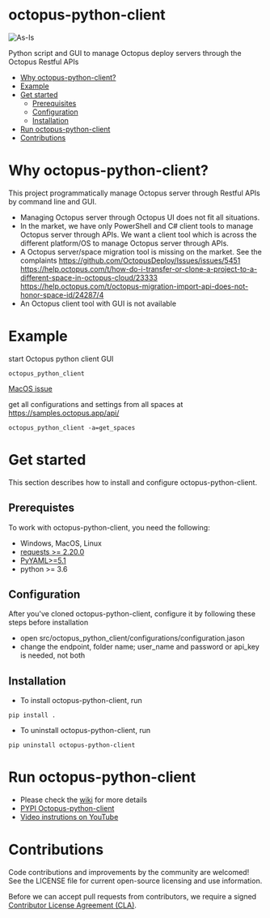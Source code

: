 # octopus-python-client

![As-Is](https://img.shields.io/badge/Support%20Level-As--Is-e8762c.svg)

Python script and GUI to manage Octopus deploy servers through the Octopus Restful APIs

* [Why octopus-python-client?](#why-octopus-python-client)
* [Example](#example)
* [Get started](#get-started)
	* [Prerequisites](#prerequisites)
	* [Configuration](#configuration)
	* [Installation](#installation)
* [Run octopus-python-client](#run-octopus-python-client)
* [Contributions](#contributions)

# Why octopus-python-client?

This project programmatically manage Octopus server through Restful APIs by command line and GUI.
* Managing Octopus server through Octopus UI does not fit all situations.
* In the market, we have only PowerShell and C# client tools to manage Octopus server through APIs. We want a client tool which is across the different platform/OS to manage Octopus server through APIs. 
* A Octopus server/space migration tool is missing on the market. See the complaints
https://github.com/OctopusDeploy/Issues/issues/5451
https://help.octopus.com/t/how-do-i-transfer-or-clone-a-project-to-a-different-space-in-octopus-cloud/23333
https://help.octopus.com/t/octopus-migration-import-api-does-not-honor-space-id/24287/4
* An Octopus client tool with GUI is not available

# Example
start Octopus python client GUI
```
octopus_python_client
```
[MacOS issue](https://stackoverflow.com/questions/52529403/button-text-of-tkinter-does-not-work-in-mojave)

get all configurations and settings from all spaces at https://samples.octopus.app/api/
```
octopus_python_client -a=get_spaces
```

# Get started

This section describes how to install and configure octopus-python-client.


## Prerequistes

To work with octopus-python-client, you need the following:

* Windows, MacOS, Linux
* [requests >= 2.20.0](https://pypi.org/project/requests/)
* [PyYAML>=5.1](https://pypi.org/project/PyYAML/)
* python >= 3.6


## Configuration

After you've cloned octopus-python-client, configure it by following these steps before installation

* open src/octopus_python_client/configurations/configuration.jason
* change the endpoint, folder name; user_name and password or api_key is needed, not both

## Installation

* To install octopus-python-client, run

```
pip install .
```

* To uninstall octopus-python-client, run

```
pip uninstall octopus-python-client
```

# Run octopus-python-client

* Please check the [wiki](https://github.com/tableau/octopus-python-client/wiki) for more details
* [PYPI Octopus-python-client](https://pypi.org/project/octopus-python-client/)
* [Video instrutions on YouTube](https://www.youtube.com/playlist?list=PL2fpVtvfIcu2zgAX0LdxLpSuh3ceDeVT7)

# Contributions

Code contributions and improvements by the community are welcomed!
See the LICENSE file for current open-source licensing and use information.

Before we can accept pull requests from contributors, we require a signed [Contributor License Agreement (CLA)](http://tableau.github.io/contributing.html).
